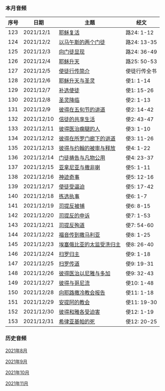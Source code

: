 
### 本月音频

|序号|日期|主题|经文|
|---|----|---|---|
|123|2021/12/1|[耶稣复活](https://carmelbible.sgp1.digitaloceanspaces.com/202112/Luke123.mp3)|路24: 1-12|
|124|2021/12/2|[以马午斯的两个门徒](https://carmelbible.sgp1.digitaloceanspaces.com/202112/Luke124.mp3)|路24: 13-35|
|125|2021/12/3|[向门徒显现](https://carmelbible.sgp1.digitaloceanspaces.com/202112/Luke125.mp3)|路24: 36-49|
|126|2021/12/4|[耶稣升天](https://carmelbible.sgp1.digitaloceanspaces.com/202112/Luke126.mp3)|路25: 50-53|
|127|2021/12/5|[使徒行传简介](https://carmelbible.sgp1.digitaloceanspaces.com/202112/Luke127.mp3)|使徒行传全书|
|128|2021/12/6|[耶稣升天与圣灵](https://carmelbible.sgp1.digitaloceanspaces.com/202112/Luke128.mp3)|使1: 1-14|
|129|2021/12/7|[补选使徒](https://carmelbible.sgp1.digitaloceanspaces.com/202112/Luke129.mp3)|使1: 15-26|
|130|2021/12/8|[圣灵降临](https://carmelbible.sgp1.digitaloceanspaces.com/202112/Luke130.mp3)|使2: 1-13|
|131|2021/12/9|[彼得在五旬节的讲道](https://carmelbible.sgp1.digitaloceanspaces.com/202112/Luke131.mp3)|使2: 14-42|
|132|2021/12/10|[信徒的共享生活](https://carmelbible.sgp1.digitaloceanspaces.com/202112/Luke132.mp3)|使2: 43-47|
|133|2021/12/11|[彼得医治瘸腿的人](https://carmelbible.sgp1.digitaloceanspaces.com/202112/Luke133.mp3)|使3: 1-10|
|134|2021/12/12|[彼得在所罗门廊下的讲道](https://carmelbible.sgp1.digitaloceanspaces.com/202112/Luke134.mp3)|使3: 11-26|
|135|2021/12/13|[彼得与约翰的被审与释放](#)|使4: 1-22|
|136|2021/12/14|[门徒祷告与凡物公用](#)|使4: 23-37|
|137|2021/12/15|[亚拿尼亚与撒非喇](#)|使5: 1-11|
|138|2021/12/16|[神迹奇事](#)|使5: 12-16|
|139|2021/12/17|[使徒受逼迫](#)|使5: 17-42|
|140|2021/12/18|[拣选执事](#)|使6: 1-7|
|141|2021/12/19|[司提反被捕](#)|使6: 8-15|
|142|2021/12/20|[司提反的申诉](#)|使7: 1-53|
|143|2021/12/21|[司提反殉道](#)|使7: 54-60|
|144|2021/12/22|[福音传到撒马利亚](#)|使8: 1-25|
|145|2021/12/23|[埃塞俄比亚的太监受洗归主](#)|使8: 26-40|
|146|2021/12/24|[扫罗归主](#)|使9: 1-18|
|147|2021/12/25|[扫罗传道](#)|使9: 19-31|
|148|2021/12/26|[彼得医治以尼雅与多加](#)|使9: 32-43|
|149|2021/12/27|[彼得与哥尼流](#)|使10: 1-48|
|150|2021/12/28|[向耶路撒冷教会报告](#)|使11: 1-18|
|151|2021/12/29|[安提阿的教会](#)|使11: 19-30|
|152|2021/12/30|[彼得和雅各受迫害](#)|使12: 1-19|
|153|2021/12/31|[希律亚基帕的死](#)|使12: 20-25|

### 历史音频

[2021年8月](202108)

[2021年9月](202109)

[2021年10月](202110)

[2021年11月](202111)
